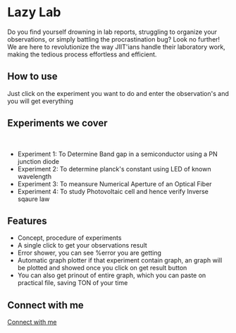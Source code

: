 <h1>Lazy Lab</h1>

<p>Do you find yourself drowning in lab reports, struggling to organize your observations, or simply battling the procrastination bug? Look no further! We are here to revolutionize the way JIIT'ians handle their laboratory work, making the tedious process effortless and efficient.</p>

<h2>How to use</h2>
<p>Just click on the experiment you want to do and enter the observation's and you will get everything</p>

<h2>Experiments we cover</h2>
<br>

<ul>
    <li>Experiment 1: To Determine Band gap in a semiconductor using a PN junction diode</li>
    <li>Experiment 2: To determine planck's constant using LED of known wavelength</li>
    <li>Experiment 3: To meansure Numerical Aperture of an Optical Fiber</li>
    <li>Experiment 4: To study Photovoltaic cell and hence verify Inverse sqaure law</li>
</ul>


<h2>Features</h2>

<ul>
    <li>Concept, procedure of experiments</li>
    <li>A single click to get your observations result</li>
    <li>Error shower, you can see %error you are getting </li>
    <li>Automatic graph plotter if that experiment contain graph, an graph will be plotted and showed once you click on get result button</li>
    <li>You can also get prinout of entire graph, which you can paste on practical file, saving TON of your time</li>
</ul>

<h2>Connect with me </h2>
<a href="https://linktr.ee/Singh_Yasharth" target= "_blank">Connect with me</a>
